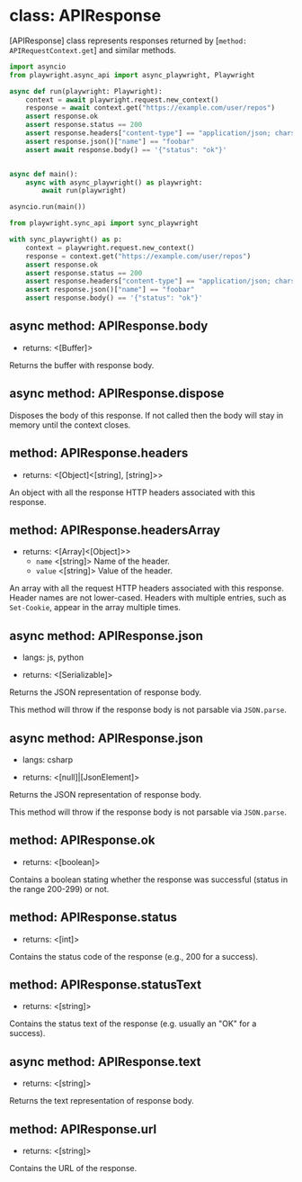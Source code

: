 # class: APIResponse

[APIResponse] class represents responses returned by [`method: APIRequestContext.get`] and similar methods.

```python async
import asyncio
from playwright.async_api import async_playwright, Playwright

async def run(playwright: Playwright):
    context = await playwright.request.new_context()
    response = await context.get("https://example.com/user/repos")
    assert response.ok
    assert response.status == 200
    assert response.headers["content-type"] == "application/json; charset=utf-8"
    assert response.json()["name"] == "foobar"
    assert await response.body() == '{"status": "ok"}'


async def main():
    async with async_playwright() as playwright:
        await run(playwright)

asyncio.run(main())
```

```python sync
from playwright.sync_api import sync_playwright

with sync_playwright() as p:
    context = playwright.request.new_context()
    response = context.get("https://example.com/user/repos")
    assert response.ok
    assert response.status == 200
    assert response.headers["content-type"] == "application/json; charset=utf-8"
    assert response.json()["name"] == "foobar"
    assert response.body() == '{"status": "ok"}'
```

## async method: APIResponse.body
- returns: <[Buffer]>

Returns the buffer with response body.

## async method: APIResponse.dispose

Disposes the body of this response. If not called then the body will stay in memory until the context closes.

## method: APIResponse.headers
- returns: <[Object]<[string], [string]>>

An object with all the response HTTP headers associated with this response.

## method: APIResponse.headersArray
- returns: <[Array]<[Object]>>
  - `name` <[string]> Name of the header.
  - `value` <[string]> Value of the header.

An array with all the request HTTP headers associated with this response. Header names are not lower-cased.
Headers with multiple entries, such as `Set-Cookie`, appear in the array multiple times.

## async method: APIResponse.json
* langs: js, python
- returns: <[Serializable]>

Returns the JSON representation of response body.

This method will throw if the response body is not parsable via `JSON.parse`.

## async method: APIResponse.json
* langs: csharp
- returns: <[null]|[JsonElement]>

Returns the JSON representation of response body.

This method will throw if the response body is not parsable via `JSON.parse`.

## method: APIResponse.ok
- returns: <[boolean]>

Contains a boolean stating whether the response was successful (status in the range 200-299) or not.

## method: APIResponse.status
- returns: <[int]>

Contains the status code of the response (e.g., 200 for a success).

## method: APIResponse.statusText
- returns: <[string]>

Contains the status text of the response (e.g. usually an "OK" for a success).

## async method: APIResponse.text
- returns: <[string]>

Returns the text representation of response body.

## method: APIResponse.url
- returns: <[string]>

Contains the URL of the response.
